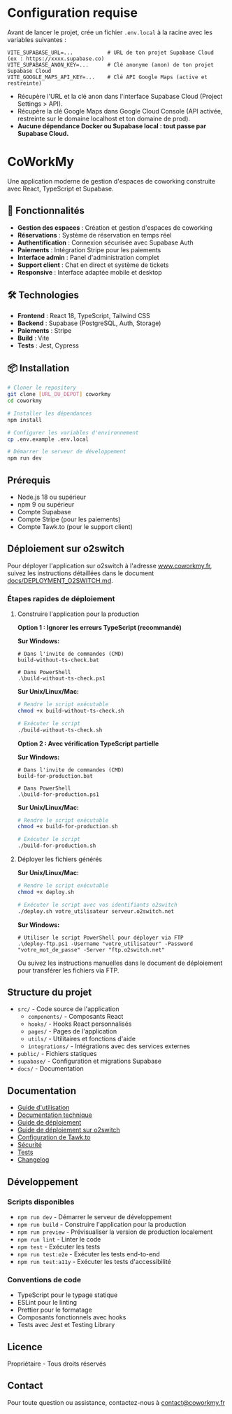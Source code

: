 # Configuration requise

Avant de lancer le projet, crée un fichier `.env.local` à la racine avec les variables suivantes :

```
VITE_SUPABASE_URL=...           # URL de ton projet Supabase Cloud (ex : https://xxxx.supabase.co)
VITE_SUPABASE_ANON_KEY=...      # Clé anonyme (anon) de ton projet Supabase Cloud
VITE_GOOGLE_MAPS_API_KEY=...    # Clé API Google Maps (active et restreinte)
```

- Récupère l'URL et la clé anon dans l'interface Supabase Cloud (Project Settings > API).
- Récupère la clé Google Maps dans Google Cloud Console (API activée, restreinte sur le domaine localhost et ton domaine de prod).
- **Aucune dépendance Docker ou Supabase local : tout passe par Supabase Cloud.**

# CoWorkMy

Une application moderne de gestion d'espaces de coworking construite avec React, TypeScript et Supabase.

## 🚀 Fonctionnalités

- **Gestion des espaces** : Création et gestion d'espaces de coworking
- **Réservations** : Système de réservation en temps réel
- **Authentification** : Connexion sécurisée avec Supabase Auth
- **Paiements** : Intégration Stripe pour les paiements
- **Interface admin** : Panel d'administration complet
- **Support client** : Chat en direct et système de tickets
- **Responsive** : Interface adaptée mobile et desktop

## 🛠️ Technologies

- **Frontend** : React 18, TypeScript, Tailwind CSS
- **Backend** : Supabase (PostgreSQL, Auth, Storage)
- **Paiements** : Stripe
- **Build** : Vite
- **Tests** : Jest, Cypress

## 📦 Installation

```bash
# Cloner le repository
git clone [URL_DU_DEPOT] coworkmy
cd coworkmy

# Installer les dépendances
npm install

# Configurer les variables d'environnement
cp .env.example .env.local

# Démarrer le serveur de développement
npm run dev
```

## Prérequis

- Node.js 18 ou supérieur
- npm 9 ou supérieur
- Compte Supabase
- Compte Stripe (pour les paiements)
- Compte Tawk.to (pour le support client)

## Déploiement sur o2switch

Pour déployer l'application sur o2switch à l'adresse www.coworkmy.fr, suivez les instructions détaillées dans le document [docs/DEPLOYMENT_O2SWITCH.md](docs/DEPLOYMENT_O2SWITCH.md).

### Étapes rapides de déploiement

1. Construire l'application pour la production

   **Option 1 : Ignorer les erreurs TypeScript (recommandé)**
   
   **Sur Windows:**
   ```
   # Dans l'invite de commandes (CMD)
   build-without-ts-check.bat
   
   # Dans PowerShell
   .\build-without-ts-check.ps1
   ```

   **Sur Unix/Linux/Mac:**
   ```bash
   # Rendre le script exécutable
   chmod +x build-without-ts-check.sh
   
   # Exécuter le script
   ./build-without-ts-check.sh
   ```
   
   **Option 2 : Avec vérification TypeScript partielle**
   
   **Sur Windows:**
   ```
   # Dans l'invite de commandes (CMD)
   build-for-production.bat
   
   # Dans PowerShell
   .\build-for-production.ps1
   ```

   **Sur Unix/Linux/Mac:**
   ```bash
   # Rendre le script exécutable
   chmod +x build-for-production.sh
   
   # Exécuter le script
   ./build-for-production.sh
   ```

2. Déployer les fichiers générés

   **Sur Unix/Linux/Mac:**
   ```bash
   # Rendre le script exécutable
   chmod +x deploy.sh
   
   # Exécuter le script avec vos identifiants o2switch
   ./deploy.sh votre_utilisateur serveur.o2switch.net
   ```

   **Sur Windows:**
   ```
   # Utiliser le script PowerShell pour déployer via FTP
   .\deploy-ftp.ps1 -Username "votre_utilisateur" -Password "votre_mot_de_passe" -Server "ftp.o2switch.net"
   ```
   
   Ou suivez les instructions manuelles dans le document de déploiement pour transférer les fichiers via FTP.

## Structure du projet

- `src/` - Code source de l'application
  - `components/` - Composants React
  - `hooks/` - Hooks React personnalisés
  - `pages/` - Pages de l'application
  - `utils/` - Utilitaires et fonctions d'aide
  - `integrations/` - Intégrations avec des services externes
- `public/` - Fichiers statiques
- `supabase/` - Configuration et migrations Supabase
- `docs/` - Documentation

## Documentation

- [Guide d'utilisation](docs/USER_GUIDE.md)
- [Documentation technique](docs/TECHNICAL.md)
- [Guide de déploiement](docs/DEPLOYMENT.md)
- [Guide de déploiement sur o2switch](docs/DEPLOYMENT_O2SWITCH.md)
- [Configuration de Tawk.to](docs/TAWKTO_SETUP.md)
- [Sécurité](docs/SECURITY.md)
- [Tests](docs/TESTS.md)
- [Changelog](docs/CHANGELOG.md)

## Développement

### Scripts disponibles

- `npm run dev` - Démarrer le serveur de développement
- `npm run build` - Construire l'application pour la production
- `npm run preview` - Prévisualiser la version de production localement
- `npm run lint` - Linter le code
- `npm test` - Exécuter les tests
- `npm run test:e2e` - Exécuter les tests end-to-end
- `npm run test:a11y` - Exécuter les tests d'accessibilité

### Conventions de code

- TypeScript pour le typage statique
- ESLint pour le linting
- Prettier pour le formatage
- Composants fonctionnels avec hooks
- Tests avec Jest et Testing Library

## Licence

Propriétaire - Tous droits réservés

## Contact

Pour toute question ou assistance, contactez-nous à contact@coworkmy.fr
